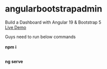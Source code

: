 # angularbootstrapadmin
Build a Dashboard with Angular 19 &amp; Bootstrap 5<br>
[Live Demo
](https://therichpost.com/build-a-dashboard-with-angular-19-bootstrap-5/)
<br>

Guys need to run below commands<br>
<br>
**npm i**  <br><br>

**ng serve**
